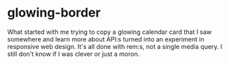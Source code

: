 # glowing-border
What started with me trying to copy a glowing calendar card that I saw somewhere and learn more about API:s turned into an experiment in responsive web design.
It's all done with rem:s, not a single media query. I still don't know if I was clever or just a moron.
